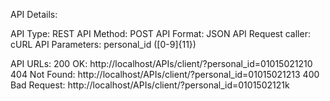 API Details:

API Type: REST
API Method: POST
API Format: JSON
API Request caller: cURL
API Parameters: personal_id ([0-9]{11})

API URLs:
200 OK: http://localhost/APIs/client/?personal_id=01015021210
404 Not Found: http://localhost/APIs/client/?personal_id=01015021213
400 Bad Request: http://localhost/APIs/client/?personal_id=0101502121k


